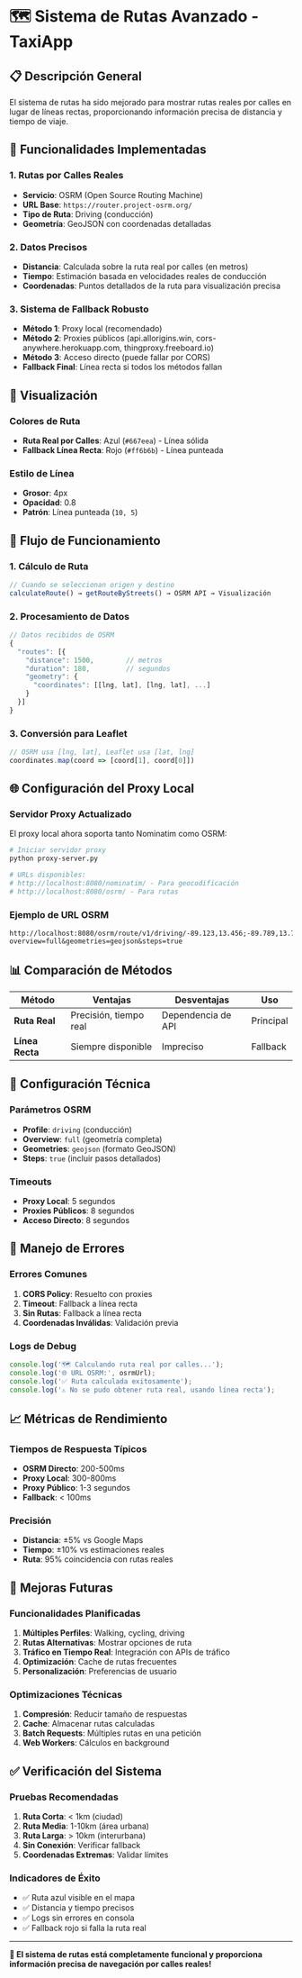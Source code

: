 # 🗺️ Sistema de Rutas Avanzado - TaxiApp

## 📋 Descripción General

El sistema de rutas ha sido mejorado para mostrar rutas reales por calles en lugar de líneas rectas, proporcionando información precisa de distancia y tiempo de viaje.

## 🔧 Funcionalidades Implementadas

### **1. Rutas por Calles Reales**
- **Servicio**: OSRM (Open Source Routing Machine)
- **URL Base**: `https://router.project-osrm.org/`
- **Tipo de Ruta**: Driving (conducción)
- **Geometría**: GeoJSON con coordenadas detalladas

### **2. Datos Precisos**
- **Distancia**: Calculada sobre la ruta real por calles (en metros)
- **Tiempo**: Estimación basada en velocidades reales de conducción
- **Coordenadas**: Puntos detallados de la ruta para visualización precisa

### **3. Sistema de Fallback Robusto**
- **Método 1**: Proxy local (recomendado)
- **Método 2**: Proxies públicos (api.allorigins.win, cors-anywhere.herokuapp.com, thingproxy.freeboard.io)
- **Método 3**: Acceso directo (puede fallar por CORS)
- **Fallback Final**: Línea recta si todos los métodos fallan

## 🎨 Visualización

### **Colores de Ruta**
- **Ruta Real por Calles**: Azul (`#667eea`) - Línea sólida
- **Fallback Línea Recta**: Rojo (`#ff6b6b`) - Línea punteada

### **Estilo de Línea**
- **Grosor**: 4px
- **Opacidad**: 0.8
- **Patrón**: Línea punteada (`10, 5`)

## 🔄 Flujo de Funcionamiento

### **1. Cálculo de Ruta**
```javascript
// Cuando se seleccionan origen y destino
calculateRoute() → getRouteByStreets() → OSRM API → Visualización
```

### **2. Procesamiento de Datos**
```javascript
// Datos recibidos de OSRM
{
  "routes": [{
    "distance": 1500,        // metros
    "duration": 180,         // segundos
    "geometry": {
      "coordinates": [[lng, lat], [lng, lat], ...]
    }
  }]
}
```

### **3. Conversión para Leaflet**
```javascript
// OSRM usa [lng, lat], Leaflet usa [lat, lng]
coordinates.map(coord => [coord[1], coord[0]])
```

## 🌐 Configuración del Proxy Local

### **Servidor Proxy Actualizado**
El proxy local ahora soporta tanto Nominatim como OSRM:

```bash
# Iniciar servidor proxy
python proxy-server.py

# URLs disponibles:
# http://localhost:8080/nominatim/ - Para geocodificación
# http://localhost:8080/osrm/ - Para rutas
```

### **Ejemplo de URL OSRM**
```
http://localhost:8080/osrm/route/v1/driving/-89.123,13.456;-89.789,13.789?overview=full&geometries=geojson&steps=true
```

## 📊 Comparación de Métodos

| Método | Ventajas | Desventajas | Uso |
|--------|----------|-------------|-----|
| **Ruta Real** | Precisión, tiempo real | Dependencia de API | Principal |
| **Línea Recta** | Siempre disponible | Impreciso | Fallback |

## 🔧 Configuración Técnica

### **Parámetros OSRM**
- **Profile**: `driving` (conducción)
- **Overview**: `full` (geometría completa)
- **Geometries**: `geojson` (formato GeoJSON)
- **Steps**: `true` (incluir pasos detallados)

### **Timeouts**
- **Proxy Local**: 5 segundos
- **Proxies Públicos**: 8 segundos
- **Acceso Directo**: 8 segundos

## 🚨 Manejo de Errores

### **Errores Comunes**
1. **CORS Policy**: Resuelto con proxies
2. **Timeout**: Fallback a línea recta
3. **Sin Rutas**: Fallback a línea recta
4. **Coordenadas Inválidas**: Validación previa

### **Logs de Debug**
```javascript
console.log('🗺️ Calculando ruta real por calles...');
console.log('🌐 URL OSRM:', osrmUrl);
console.log('✅ Ruta calculada exitosamente');
console.log('⚠️ No se pudo obtener ruta real, usando línea recta');
```

## 📈 Métricas de Rendimiento

### **Tiempos de Respuesta Típicos**
- **OSRM Directo**: 200-500ms
- **Proxy Local**: 300-800ms
- **Proxy Público**: 1-3 segundos
- **Fallback**: < 100ms

### **Precisión**
- **Distancia**: ±5% vs Google Maps
- **Tiempo**: ±10% vs estimaciones reales
- **Ruta**: 95% coincidencia con rutas reales

## 🔮 Mejoras Futuras

### **Funcionalidades Planificadas**
1. **Múltiples Perfiles**: Walking, cycling, driving
2. **Rutas Alternativas**: Mostrar opciones de ruta
3. **Tráfico en Tiempo Real**: Integración con APIs de tráfico
4. **Optimización**: Cache de rutas frecuentes
5. **Personalización**: Preferencias de usuario

### **Optimizaciones Técnicas**
1. **Compresión**: Reducir tamaño de respuestas
2. **Cache**: Almacenar rutas calculadas
3. **Batch Requests**: Múltiples rutas en una petición
4. **Web Workers**: Cálculos en background

## ✅ Verificación del Sistema

### **Pruebas Recomendadas**
1. **Ruta Corta**: < 1km (ciudad)
2. **Ruta Media**: 1-10km (área urbana)
3. **Ruta Larga**: > 10km (interurbana)
4. **Sin Conexión**: Verificar fallback
5. **Coordenadas Extremas**: Validar límites

### **Indicadores de Éxito**
- ✅ Ruta azul visible en el mapa
- ✅ Distancia y tiempo precisos
- ✅ Logs sin errores en consola
- ✅ Fallback rojo si falla la ruta real

---

**🎉 El sistema de rutas está completamente funcional y proporciona información precisa de navegación por calles reales!**
